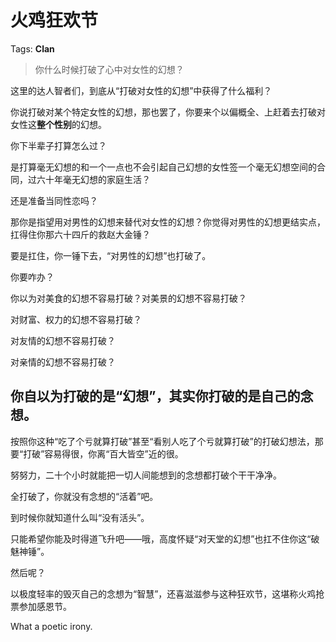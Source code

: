 # 火鸡狂欢节

Tags: **Clan**

> 你什么时候打破了心中对女性的幻想？



这里的达人智者们，到底从“打破对女性的幻想”中获得了什么福利？

你说打破对某个特定女性的幻想，那也罢了，你要来个以偏概全、上赶着去打破对女性这**整个性别**的幻想。

你下半辈子打算怎么过？

是打算毫无幻想的和一个一点也不会引起自己幻想的女性签一个毫无幻想空间的合同，过六十年毫无幻想的家庭生活？

还是准备当同性恋吗？

那你是指望用对男性的幻想来替代对女性的幻想？你觉得对男性的幻想更结实点，扛得住你那六十四斤的救赵大金锤？

要是扛住，你一锤下去，“对男性的幻想”也打破了。

你要咋办？

你以为对美食的幻想不容易打破？对美景的幻想不容易打破？

对财富、权力的幻想不容易打破？

对友情的幻想不容易打破？

对亲情的幻想不容易打破？

你自以为打破的是“幻想”，其实你打破的是自己的**念想**。
------------------------------

按照你这种“吃了个亏就算打破”甚至“看别人吃了个亏就算打破”的打破幻想法，那要“打破”容易得很，你离“百大皆空”近的很。

努努力，二十个小时就能把一切人间能想到的念想都打破个干干净净。

全打破了，你就没有念想的“活着”吧。

到时候你就知道什么叫“没有活头”。

只能希望你能及时得道飞升吧——哦，高度怀疑“对天堂的幻想”也扛不住你这“破魅神锤”。

然后呢？

以极度轻率的毁灭自己的念想为“智慧”，还喜滋滋参与这种狂欢节，这堪称火鸡抢票参加感恩节。

 What a poetic irony.



